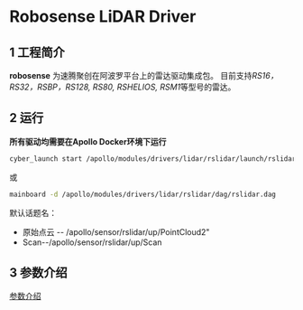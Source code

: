 # **Robosense LiDAR Driver**

## 1 工程简介

 **robosense** 为速腾聚创在阿波罗平台上的雷达驱动集成包。 目前支持*RS16，RS32，RSBP，RS128, RS80, RSHELIOS, RSM1*等型号的雷达。

## 2 运行

**所有驱动均需要在Apollo Docker环境下运行**

```sh
cyber_launch start /apollo/modules/drivers/lidar/rslidar/launch/rslidar.launch
```

或

```sh
mainboard -d /apollo/modules/drivers/lidar/rslidar/dag/rslidar.dag
```

默认话题名：

- 原始点云 -- /apollo/sensor/rslidar/up/PointCloud2"
- Scan--/apollo/sensor/rslidar/up/Scan

## 3 参数介绍

[参数介绍](doc/parameter_intro.md)
